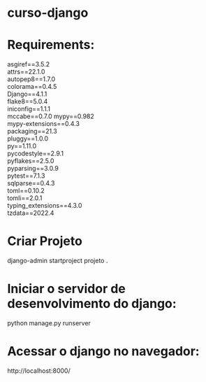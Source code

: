 # curso-django
# Requirements:  
asgiref==3.5.2  
attrs==22.1.0  
autopep8==1.7.0  
colorama==0.4.5  
Django==4.1.1  
flake8==5.0.4  
iniconfig==1.1.1  
mccabe==0.7.0 
mypy==0.982  
mypy-extensions==0.4.3  
packaging==21.3  
pluggy==1.0.0  
py==1.11.0  
pycodestyle==2.9.1  
pyflakes==2.5.0  
pyparsing==3.0.9  
pytest==7.1.3  
sqlparse==0.4.3  
toml==0.10.2  
tomli==2.0.1  
typing_extensions==4.3.0  
tzdata==2022.4  

# Criar Projeto
django-admin startproject projeto .

# Iniciar o servidor de desenvolvimento do django:  
python manage.py runserver

# Acessar o django no navegador:
http://localhost:8000/
